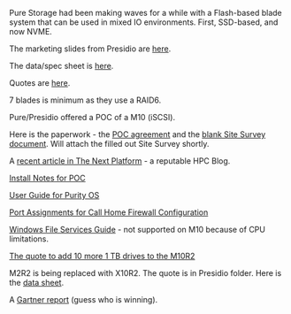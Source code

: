 Pure Storage had been making waves for a while with a Flash-based blade system that can be used in mixed IO environments. 
First, SSD-based, and now NVME.
$$$$$$$$

The marketing slides from Presidio are [here](https://pomona.box.com/s/3iubf3iuq7ephv1cdy00a3wknwgvm9vm).

The data/spec sheet is [here](https://github.com/Pomona-ITS/hpc/blob/master/design/vendors/Pure%20Storage/ps_ds8p_data-platform_01.pdf).

Quotes are [here](https://github.com/Pomona-ITS/hpc/tree/master/design/vendors/Presidio/quotes).

7 blades is minimum as they use a RAID6.

Pure/Presidio offered a POC of a M10 (iSCSI).

Here is the paperwork - the [POC agreement](https://github.com/Pomona-ITS/hpc/blob/master/design/vendors/Pure%20Storage/Pomona%20College%20Master%20Eval%20Agmt%20Mar%2016%202018-14255.pdf) and the [blank Site Survey document](https://github.com/Pomona-ITS/hpc/blob/master/design/vendors/Pure%20Storage/Pomona%20College%20FlashArray%20M%20POC%20-%20Pre-Install%20Checklist%20and%20Site%20Survey.docx). Will attach the filled out Site Survey shortly.

A [recent article in The Next Platform](https://www.nextplatform.com/2018/03/12/why-cisco-should-and-should-not-acquire-pure-storage/) - a reputable HPC Blog.

[Install Notes for POC](https://github.com/Pomona-ITS/hpc/blob/master/design/vendors/Pure%20Storage/install_notes_04112018.md)

[User Guide for Purity OS](https://github.com/Pomona-ITS/hpc/blob/master/design/vendors/Pure%20Storage/PurityFA_5.0.0_FlashArray_User_Guide.pdf)

[Port Assignments for Call Home Firewall Configuration](https://github.com/Pomona-ITS/hpc/blob/master/design/vendors/Pure%20Storage/FlashArray%20Port%20Assignments.pdf)

[Windows File Services Guide](https://github.com/Pomona-ITS/hpc/blob/master/design/vendors/Pure%20Storage/Windows%20File%20Services%20on%20Purity%20RUN.pdf) - not supported on M10 because of CPU limitations.

[The quote to add 10 more 1 TB drives to the M10R2](https://github.com/Pomona-ITS/hpc/blob/master/design/vendors/Presidio/quotes/Pomona%20College%20Pure%20Storage%20FlashArray%20m%20Chassis%20Datapack%2010TB%20Quote%202003218802735-01%2004-20-18.pdf)

M2R2 is being replaced with X10R2. The quote is in Presidio folder. Here is the [data sheet](https://github.com/Pomona-ITS/hpc/blob/master/design/vendors/Pure%20Storage/ps_ds_flasharray_03.pdf).

A [Gartner report](https://www.gartner.com/doc/reprints?id=1-468QQKP&ct=170714&st=sb) (guess who is winning).
